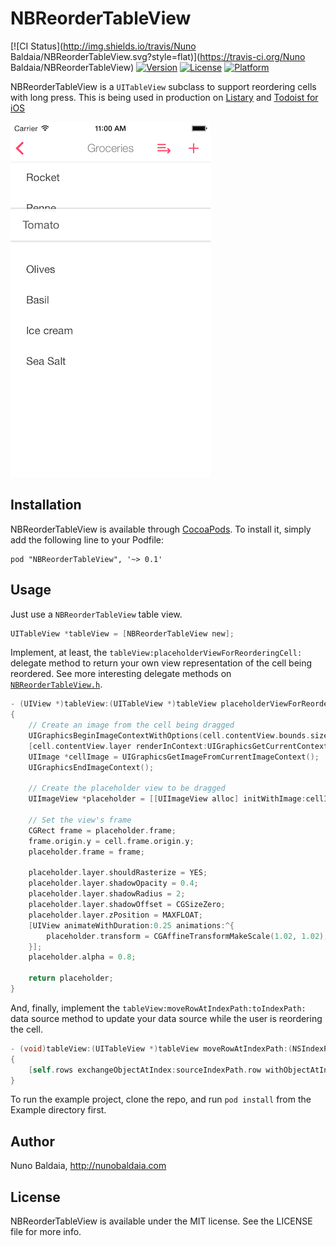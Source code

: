 # NBReorderTableView

[![CI Status](http://img.shields.io/travis/Nuno Baldaia/NBReorderTableView.svg?style=flat)](https://travis-ci.org/Nuno Baldaia/NBReorderTableView)
[![Version](https://img.shields.io/cocoapods/v/NBReorderTableView.svg?style=flat)](http://cocoadocs.org/docsets/NBReorderTableView)
[![License](https://img.shields.io/cocoapods/l/NBReorderTableView.svg?style=flat)](http://cocoadocs.org/docsets/NBReorderTableView)
[![Platform](https://img.shields.io/cocoapods/p/NBReorderTableView.svg?style=flat)](http://cocoadocs.org/docsets/NBReorderTableView)


NBReorderTableView is a `UITableView` subclass to support reordering cells with long press. This is being used in production on [Listary](http://listaryapp.com) and [Todoist for iOS](http://todoist.com)

![NBReorderTableView in use on Listary](screenshot.png)

## Installation

NBReorderTableView is available through [CocoaPods](http://cocoapods.org). To install
it, simply add the following line to your Podfile:

    pod "NBReorderTableView", '~> 0.1'

## Usage

Just use a `NBReorderTableView` table view.

```objective-c
UITableView *tableView = [NBReorderTableView new];
```

Implement, at least, the `tableView:placeholderViewForReorderingCell:`
delegate method to return your own view representation of the cell being reordered. See more interesting delegate methods on [`NBReorderTableView.h`](Pod/Classes/NBReorderTableView.h).

```objective-c
- (UIView *)tableView:(UITableView *)tableView placeholderViewForReorderingCell:(UITableViewCell *)cell
{
    // Create an image from the cell being dragged
    UIGraphicsBeginImageContextWithOptions(cell.contentView.bounds.size, NO, 0);
    [cell.contentView.layer renderInContext:UIGraphicsGetCurrentContext()];
    UIImage *cellImage = UIGraphicsGetImageFromCurrentImageContext();
    UIGraphicsEndImageContext();

    // Create the placeholder view to be dragged
    UIImageView *placeholder = [[UIImageView alloc] initWithImage:cellImage];

    // Set the view's frame
    CGRect frame = placeholder.frame;
    frame.origin.y = cell.frame.origin.y;
    placeholder.frame = frame;

    placeholder.layer.shouldRasterize = YES;
    placeholder.layer.shadowOpacity = 0.4;
    placeholder.layer.shadowRadius = 2;
    placeholder.layer.shadowOffset = CGSizeZero;
    placeholder.layer.zPosition = MAXFLOAT;
    [UIView animateWithDuration:0.25 animations:^{
        placeholder.transform = CGAffineTransformMakeScale(1.02, 1.02);
    }];
    placeholder.alpha = 0.8;

    return placeholder;
}
```

And, finally, implement the `tableView:moveRowAtIndexPath:toIndexPath:` data source method to update your data source while the user is reordering the cell.

```objective-c
- (void)tableView:(UITableView *)tableView moveRowAtIndexPath:(NSIndexPath *)sourceIndexPath toIndexPath:(NSIndexPath *)destinationIndexPath
{
    [self.rows exchangeObjectAtIndex:sourceIndexPath.row withObjectAtIndex:destinationIndexPath.row];
}
```

To run the example project, clone the repo, and run `pod install` from the Example directory first.

## Author

Nuno Baldaia, http://nunobaldaia.com

## License

NBReorderTableView is available under the MIT license. See the LICENSE file for more info.
